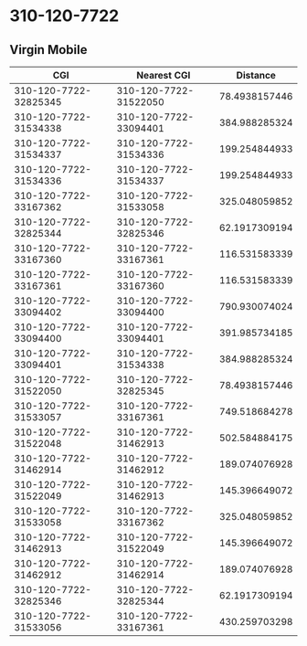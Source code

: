 # 310-120-7722
## Virgin Mobile


| CGI | Nearest CGI | Distance |
|-----|-------------|----------|
| 310-120-7722-32825345 | 310-120-7722-31522050 | 78.4938157446 |
| 310-120-7722-31534338 | 310-120-7722-33094401 | 384.988285324 |
| 310-120-7722-31534337 | 310-120-7722-31534336 | 199.254844933 |
| 310-120-7722-31534336 | 310-120-7722-31534337 | 199.254844933 |
| 310-120-7722-33167362 | 310-120-7722-31533058 | 325.048059852 |
| 310-120-7722-32825344 | 310-120-7722-32825346 | 62.1917309194 |
| 310-120-7722-33167360 | 310-120-7722-33167361 | 116.531583339 |
| 310-120-7722-33167361 | 310-120-7722-33167360 | 116.531583339 |
| 310-120-7722-33094402 | 310-120-7722-33094400 | 790.930074024 |
| 310-120-7722-33094400 | 310-120-7722-33094401 | 391.985734185 |
| 310-120-7722-33094401 | 310-120-7722-31534338 | 384.988285324 |
| 310-120-7722-31522050 | 310-120-7722-32825345 | 78.4938157446 |
| 310-120-7722-31533057 | 310-120-7722-33167361 | 749.518684278 |
| 310-120-7722-31522048 | 310-120-7722-31462913 | 502.584884175 |
| 310-120-7722-31462914 | 310-120-7722-31462912 | 189.074076928 |
| 310-120-7722-31522049 | 310-120-7722-31462913 | 145.396649072 |
| 310-120-7722-31533058 | 310-120-7722-33167362 | 325.048059852 |
| 310-120-7722-31462913 | 310-120-7722-31522049 | 145.396649072 |
| 310-120-7722-31462912 | 310-120-7722-31462914 | 189.074076928 |
| 310-120-7722-32825346 | 310-120-7722-32825344 | 62.1917309194 |
| 310-120-7722-31533056 | 310-120-7722-33167361 | 430.259703298 |
